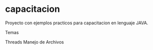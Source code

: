 capacitacion
============

Proyecto con ejemplos practicos para capacitacion en lenguaje JAVA. 

Temas

Threads
Manejo de Archivos
